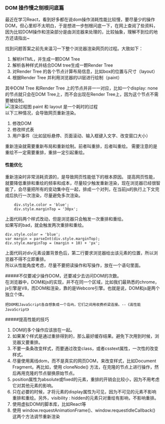 ### DOM 操作慢之刨根问底篇  
最近在学习React，看到好多都在说dom操作消耗性能比较慢，要尽量少的操作DOM，但心里却不太明白，于是想进一步刨根问底一下，在网上查阅了些资料，因为比较DOM操作和渲染部分是由浏览器来处理的，比较抽象，理解不到位的地方还请指出~  

找到问题答案之前先来温习一下整个浏览器渲染网页的过程。大致如下：  
1. 解析HTML，并生成一颗DOM Tree  
2. 解析各种样式并结合DOM tree生成一颗Render Tree  
3. 对Render Tree 的各个节点计算布局信息，比如box的位置与尺寸（layout）  
4. 根据Render Tree 并利用浏览器的UI层进行绘制（paint）  

其中DOM Tree 和Render Tree 上的节点并非一一对应，比如一个display: none 的节点就只会在DOM Tree上，而不会出现在Render Tree上，因为这个节点不需要被绘制。  
![渲染过程图](https://images2015.cnblogs.com/news/1/201602/1-20160219104627050-1270673052.jpg)
paint 和 layout 是一个耗时的过程  
以下三种情况，会导致网页重新渲染。  
1. 修改DOM  
2. 修改样式表  
3. 用户事件（比如鼠标悬停、页面滚动、输入框键入文字、改变窗口大小）

重新渲染就需要重新布局和重新绘制。前者叫重排，后者叫重绘。 
需要注意的是重绘不一定需要重排，重排一定引起重绘。  

#### 性能优化 
重新渲染时非常消耗资源的，是导致网页性能低下的根本原因。
提高网页性能，就要降低重排和重绘的频率和成本，尽量较少触发重新渲染，现在浏览器已经很智能了，会尽量把所有的变动集中在一起，排成一个对列，在当前js的执行上下文完成后执行一次渲染，尽量避免多次渲染。
		
		div.style.color = 'blue';
		div.style.marginTop = '30px';
		
上面代码两个样式改动，但是浏览器只会触发一次重排和重绘。  
如果写的bad，就会触发两次重排和重绘。  

	div.style.color = 'blue';
	var margin = parseInt(div.style.marginTop);
	div.style.marginTop = (margin + 10) + 'px';
	
上面代码对div元素设置背景色后，第二行要求浏览器给出该元素的位置，所以浏览器不得不立即重排。  
所以从性能角度考虑，尽量不要把读操作和写操作，放在一个语句里面。  

#####不仅要减少操作DOM，还要减少去访问DOM的次数。  
在浏览器中，DOM和js的实现，并不在同一个区域，比如我们最熟悉的chrome，js引擎是V8，而DOM和渲染，靠的是Webcore引擎。也就是说，DOM和js是两个独立个体。  

	把DOM和JavaScript各自想象成一个岛屿，它们之间用收费桥梁连接。--《高性能JavaScript》  

#####提高性能的技巧  
1. DOM的多个操作应该放在一起。  
2. 如果某个样式是通过重排得到的，那么最好缓存结果。避免下次用到时候，浏览器又要重排。  
3. 不要一条条改变样式，而要通过改变class，或者csstext属性，一次性的改变样式。  
4. 尽量使用离线dom，而不是真实的网页DOM，来改变样式，比如Document Fragment。再比如，使用 cloneNode() 方法，在克隆的节点上进行操作，然后再用克隆的节点替换原始节点。  
5. position属性为absolute或fixed的元素，重排的开销会比较小，因为不用考虑它对其他元素的影响。  
6. 只在必要的时候，才将元素的display属性为可见，因为不可见的元素不影响重排和重绘。另外，visibility : hidden的元素只对重绘有影响，不影响重排。  
7. 使用虚拟DOM的脚本库，比如React等
8. 使用 window.requestAnimationFrame()、window.requestIdleCallback() 这两个方法调节重新渲染

